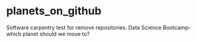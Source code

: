 # planets_on_github
Software carpentry test for remove repositories. Data Science Bootcamp- which planet should we move to?
